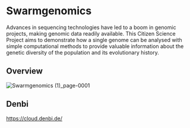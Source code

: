 # Swarmgenomics


Advances in sequencing technologies have led to a boom in genomic projects, making genomic data readily available. This Citizen Science Project aims to demonstrate how a single genome can be analysed with simple computational methods to provide valuable information about the genetic diversity of the population and its evolutionary history.



## Overview
![Swarmgenomics (1)_page-0001](https://github.com/AureKylmanen/Swarmgenomics/assets/162433262/884d44c7-fdb4-4cff-bdcb-14da9f843ba6)

## Denbi
https://cloud.denbi.de/

## 

